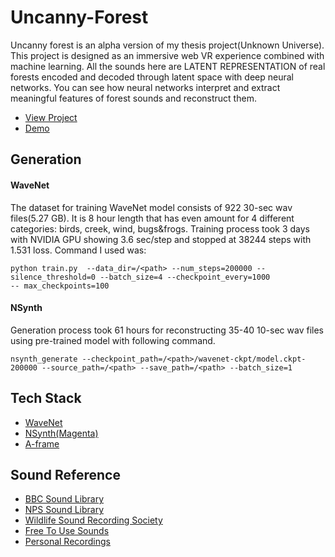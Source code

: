 # Uncanny-Forest
Uncanny forest is an alpha version of my thesis project(Unknown Universe). This project is designed as an immersive web VR experience combined with machine learning. All the sounds here are LATENT REPRESENTATION of real forests encoded and decoded through latent space with deep neural networks. You can see how neural networks interpret and extract meaningful features of forest sounds and reconstruct them. 

* [View Project](https://cosmicforest.parkjoohyun.com/) <br>
* [Demo](https://vimeo.com/307056674)


## Generation
#### WaveNet <br> 
The dataset for training WaveNet model consists of 922 30-sec wav files(5.27 GB). It is 8 hour length that has even amount for 4 different categories: birds, creek, wind, bugs&frogs. Training process took 3 days with NVIDIA GPU showing 3.6 sec/step and stopped at 38244 steps with 1.531 loss. Command I used was:

```
python train.py  --data_dir=/<path> --num_steps=200000 --silence_threshold=0 --batch_size=4 --checkpoint_every=1000 
-- max_checkpoints=100 
```

#### NSynth <br>
Generation process took 61 hours for reconstructing 35-40 10-sec wav files using pre-trained model with following command. 

```
nsynth_generate --checkpoint_path=/<path>/wavenet-ckpt/model.ckpt-200000 --source_path=/<path> --save_path=/<path> --batch_size=1 
```

## Tech Stack
* [WaveNet](https://github.com/ibab/tensorflow-wavenet)
* [NSynth(Magenta)](https://github.com/tensorflow/magenta/tree/master/magenta/models/nsynth)
* [A-frame](https://aframe.io/)

## Sound Reference
* [BBC Sound Library](http://bbcsfx.acropolis.org.uk/)
* [NPS Sound Library](https://www.nps.gov/romo/learn/photosmultimedia/soundlibrary.htm)
* [Wildlife Sound Recording Society](https://www.wildlife-sound.org/sounds-of-nature/radio-wsrs)
* [Free To Use Sounds](https://freetousesounds.com/complete-library/)
* [Personal Recordings](https://recordingsofnature.wordpress.com/)
